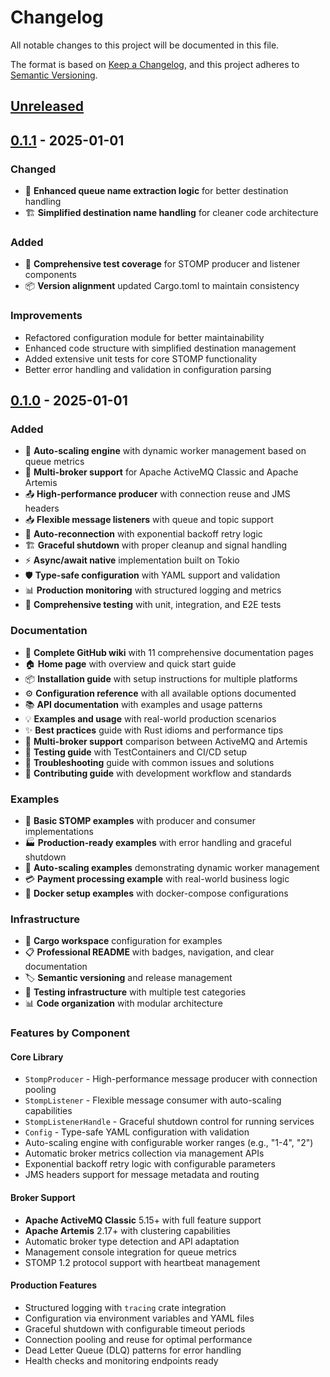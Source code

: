 # Changelog

All notable changes to this project will be documented in this file.

The format is based on [Keep a Changelog](https://keepachangelog.com/en/1.0.0/),
and this project adheres to [Semantic Versioning](https://semver.org/spec/v2.0.0.html).

## [Unreleased]

## [0.1.1] - 2025-01-01

### Changed
- 🔧 **Enhanced queue name extraction logic** for better destination handling
- 🏗️ **Simplified destination name handling** for cleaner code architecture

### Added
- 🧪 **Comprehensive test coverage** for STOMP producer and listener components
- 📦 **Version alignment** updated Cargo.toml to maintain consistency

### Improvements
- Refactored configuration module for better maintainability
- Enhanced code structure with simplified destination management
- Added extensive unit tests for core STOMP functionality
- Better error handling and validation in configuration parsing

## [0.1.0] - 2025-01-01

### Added
- 🎯 **Auto-scaling engine** with dynamic worker management based on queue metrics
- 🔄 **Multi-broker support** for Apache ActiveMQ Classic and Apache Artemis
- 📤 **High-performance producer** with connection reuse and JMS headers
- 📥 **Flexible message listeners** with queue and topic support
- 🔄 **Auto-reconnection** with exponential backoff retry logic
- 🏗️ **Graceful shutdown** with proper cleanup and signal handling
- ⚡ **Async/await native** implementation built on Tokio
- 🛡️ **Type-safe configuration** with YAML support and validation
- 📊 **Production monitoring** with structured logging and metrics
- 🧪 **Comprehensive testing** with unit, integration, and E2E tests

### Documentation
- 📖 **Complete GitHub wiki** with 11 comprehensive documentation pages
- 🏠 **Home page** with overview and quick start guide
- 📦 **Installation guide** with setup instructions for multiple platforms  
- ⚙️ **Configuration reference** with all available options documented
- 📚 **API documentation** with examples and usage patterns
- 💡 **Examples and usage** with real-world production scenarios
- ✨ **Best practices** guide with Rust idioms and performance tips
- 🔗 **Multi-broker support** comparison between ActiveMQ and Artemis
- 🧪 **Testing guide** with TestContainers and CI/CD setup
- 🔧 **Troubleshooting** guide with common issues and solutions
- 🤝 **Contributing guide** with development workflow and standards

### Examples
- 📝 **Basic STOMP examples** with producer and consumer implementations
- 🏭 **Production-ready examples** with error handling and graceful shutdown
- 🔄 **Auto-scaling examples** demonstrating dynamic worker management
- 💳 **Payment processing example** with real-world business logic
- 🐳 **Docker setup examples** with docker-compose configurations

### Infrastructure
- 🔧 **Cargo workspace** configuration for examples
- 📋 **Professional README** with badges, navigation, and clear documentation
- 🏷️ **Semantic versioning** and release management
- 🧪 **Testing infrastructure** with multiple test categories
- 📊 **Code organization** with modular architecture

### Features by Component

#### Core Library
- `StompProducer` - High-performance message producer with connection pooling
- `StompListener` - Flexible message consumer with auto-scaling capabilities
- `StompListenerHandle` - Graceful shutdown control for running services
- `Config` - Type-safe YAML configuration with validation
- Auto-scaling engine with configurable worker ranges (e.g., "1-4", "2")
- Automatic broker metrics collection via management APIs
- Exponential backoff retry logic with configurable parameters
- JMS headers support for message metadata and routing

#### Broker Support
- **Apache ActiveMQ Classic** 5.15+ with full feature support
- **Apache Artemis** 2.17+ with clustering capabilities
- Automatic broker type detection and API adaptation
- Management console integration for queue metrics
- STOMP 1.2 protocol support with heartbeat management

#### Production Features
- Structured logging with `tracing` crate integration
- Configuration via environment variables and YAML files
- Graceful shutdown with configurable timeout periods
- Connection pooling and reuse for optimal performance
- Dead Letter Queue (DLQ) patterns for error handling
- Health checks and monitoring endpoints ready

[Unreleased]: https://github.com/rajebdev/stomp-activemq-autoscale/compare/v0.1.1...HEAD
[0.1.1]: https://github.com/rajebdev/stomp-activemq-autoscale/compare/v0.1.0...v0.1.1
[0.1.0]: https://github.com/rajebdev/stomp-activemq-autoscale/releases/tag/v0.1.0
